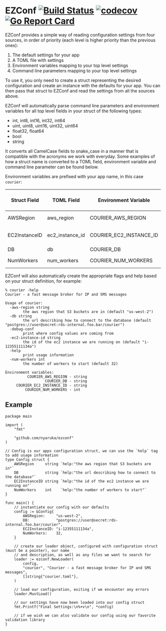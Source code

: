 # EZConf [![Build Status](https://travis-ci.org/nyaruka/ezconf.svg?branch=master)](https://travis-ci.org/nyaruka/ezconf) [![codecov](https://codecov.io/gh/nyaruka/ezconf/branch/master/graph/badge.svg)](https://codecov.io/gh/nyaruka/ezconf) [![Go Report Card](https://goreportcard.com/badge/github.com/nyaruka/ezconf)](https://goreportcard.com/report/github.com/nyaruka/ezconf)

EZConf provides a simple way of reading configuration settings from four sources, in order of priority (each level is higher priority than the previous ones):
 
 1. The default settings for your app
 2. A TOML file with settings
 3. Environment variables mapping to your top level settings
 4. Command line parameters mapping to your top level settings

To use it, you only need to create a struct representing the desired configuration and create an instance
with the defaults for your app. You can then pass that struct to EZConf and read the settings from all 
the sources above.

EZConf will automatically parse command line parameters and environment variables for all top level fields
in your struct of the following types:

 * int, int8, int16, int32, int64
 * uint, uint8, uint16, uint32, uint64
 * float32, float64
 * bool
 * string

It converts all CamelCase fields to snake_case in a manner that is compatible with the acronyms we work with
everyday. Some examples of how a struct name is converted to a TOML field, environment variable and command
line parameter can be found below. 

Environment variables are prefixed with your app name, in this case `courier`:

| Struct Field  | TOML Field       | Environment Variable         | Command line Parameter |
|---------------|------------------|------------------------------|------------------------|
| AWSRegion     | aws_region       | COURIER_AWS_REGION           | aws-region             |
| EC2InstanceID | ec2_instance_id  | COURIER_EC2_INSTANCE_ID      | ec2-instance-id        |
| DB            | db               | COURIER_DB                   | db                     |
| NumWorkers    | num_workers      | COURIER_NUM_WORKERS          | num-workers            |

EZConf will also automatically create the appropriate flags and help based on your struct definition, for example:

```
% courier -help
Courier - a fast message broker for IP and SMS messages

Usage of courier:
  -aws-region string
    	the aws region that S3 buckets are in (default "us-west-2")
  -db string
    	the url describing how to connect to the database (default "postgres://user@secret:rds-internal.foo.bar/courier")
  -debug-conf
    	print where config values are coming from
  -ec2-instance-id string
    	the id of the ec2 instance we are running on (default "i-12355111134a")
  -help
    	print usage information
  -num-workers int
    	the number of workers to start (default 32)

Environment variables:
          COURIER_AWS_REGION - string
                  COURIER_DB - string
     COURIER_EC2_INSTANCE_ID - string
         COURIER_NUM_WORKERS - int
```

## Example



```golang
package main

import (
	"fmt"

	"github.com/nyaruka/ezconf"
)

// Config is our apps configuration struct, we can use the `help` tag to add usage information
type Config struct {
	AWSRegion     string `help:"the aws region that S3 buckets are in"`
	DB            string `help:"the url describing how to connect to the database"`
	EC2InstanceID string `help:"the id of the ec2 instance we are running on"`
	NumWorkers    int    `help:"the number of workers to start"`
}

func main() {
	// instantiate our config with our defaults
	config := &Config{
		AWSRegion:     "us-west-2",
		DB:            "postgres://user@secret:rds-internal.foo.bar/courier",
		EC2InstanceID: "i-12355111134a",
		NumWorkers:    32,
	}

	// create our loader object, configured with configuration struct (must be a pointer), our name
	// and description, as well as any files we want to search for
	loader := ezconf.NewLoader(
		config,
		"courier", "Courier - a fast message broker for IP and SMS messages",
		[]string{"courier.toml"},
	)

	// load our configuration, exiting if we encounter any errors
	loader.MustLoad()

	// our settings have now been loaded into our config struct
	fmt.Printf("Final Settings:\n%+v\n", *config)

	// if we wish we can also validate our config using our favorite validation library
}
```
